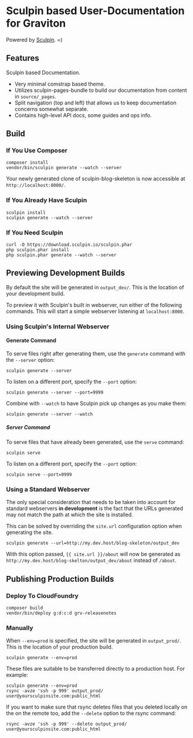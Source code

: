 Sculpin based User-Documentation for Graviton
==================================

Powered by [Sculpin](http://sculpin.io). =)

Features
--------

Sculpin based Documentation.

 * Very minimal comstrap based theme.
 * Utilizes sculpin-pages-bundle to build our documentation from content in ``source/_pages``.
 * Split navigation (top and left) that allows us to keep documentation concerns somewhat separate.
 * Contains high-level API docs, some guides and ops info.

Build
-----

### If You Use Composer

    composer install
    vendor/bin/sculpin generate --watch --server

Your newly generated clone of sculpin-blog-skeleton is now
accessible at `http://localhost:8000/`.

### If You Already Have Sculpin

    sculpin install
    sculpin generate --watch --server

### If You Need Sculpin

    curl -O https://download.sculpin.io/sculpin.phar
    php sculpin.phar install
    php sculpin.phar generate --watch --server


Previewing Development Builds
-----------------------------

By default the site will be generated in `output_dev/`. This is the location
of your development build.

To preview it with Sculpin's built in webserver, run either of the following
commands. This will start a simple webserver listening at `localhost:8000`.

### Using Sculpin's Internal Webserver

#### Generate Command

To serve files right after generating them, use the `generate` command with
the `--server` option:

    sculpin generate --server

To listen on a different port, specify the `--port` option:

    sculpin generate --server --port=9999

Combine with `--watch` to have Sculpin pick up changes as you make them:

    sculpin generate --server --watch


##### Server Command

To serve files that have already been generated, use the `serve` command:

    sculpin serve

To listen on a different port, specify the `--port` option:

    sculpin serve --port=9999


### Using a Standard Webserver

The only special consideration that needs to be taken into account for standard
webservers **in development** is the fact that the URLs generated may not match
the path at which the site is installed.

This can be solved by overriding the `site.url` configuration option when
generating the site.

    sculpin generate --url=http://my.dev.host/blog-skeleton/output_dev

With this option passed, `{{ site.url }}/about` will now be generated as
`http://my.dev.host/blog-skelton/output_dev/about` instead of `/about`.


Publishing Production Builds
----------------------------

### Deploy To CloudFoundry

    composer build
    vendor/bin/deploy g:d:c:d grv-releasenotes

### Manually

When `--env=prod` is specified, the site will be generated in `output_prod/`. This
is the location of your production build.

    sculpin generate --env=prod

These files are suitable to be transferred directly to a production host. For example:

    sculpin generate --env=prod
    rsync -avze 'ssh -p 999' output_prod/ user@yoursculpinsite.com:public_html

If you want to make sure that rsync deletes files that you deleted locally on the on the remote too, add the `--delete` option to the rsync command:

    rsync -avze 'ssh -p 999' --delete output_prod/ user@yoursculpinsite.com:public_html

